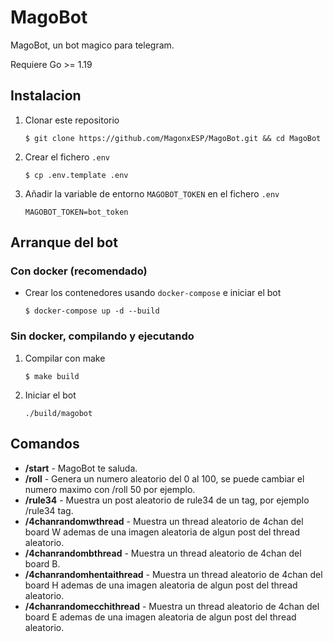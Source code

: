 # MagoBot
MagoBot, un bot magico para telegram.

Requiere Go >= 1.19

## Instalacion
1. Clonar este repositorio
    ```shell script
    $ git clone https://github.com/MagonxESP/MagoBot.git && cd MagoBot
    ```
2. Crear el fichero ``.env``
    ```shell script
    $ cp .env.template .env
    ```
3. Añadir la variable de entorno ``MAGOBOT_TOKEN`` en el fichero ``.env``
    ```shell script
    MAGOBOT_TOKEN=bot_token
    ```
## Arranque del bot   
### Con docker (recomendado)
* Crear los contenedores usando ``docker-compose`` e iniciar el bot
    ```shell script
    $ docker-compose up -d --build
    ```
### Sin docker, compilando y ejecutando
1. Compilar con make
    ```shell script
    $ make build
    ```

2. Iniciar el bot
    ```shell script
    ./build/magobot
    ```

## Comandos

* **/start** - MagoBot te saluda.
* **/roll** - Genera un numero aleatorio del 0 al 100, se puede cambiar el numero maximo con /roll 50 por ejemplo.
* **/rule34** - Muestra un post aleatorio de rule34 de un tag, por ejemplo /rule34 tag.
* **/4chanrandomwthread** - Muestra un thread aleatorio de 4chan del board W ademas de una imagen aleatoria de algun post del thread aleatorio.
* **/4chanrandombthread** - Muestra un thread aleatorio de 4chan del board B.
* **/4chanrandomhentaithread** - Muestra un thread aleatorio de 4chan del board H ademas de una imagen aleatoria de algun post del thread aleatorio.
* **/4chanrandomecchithread** - Muestra un thread aleatorio de 4chan del board E ademas de una imagen aleatoria de algun post del thread aleatorio.
